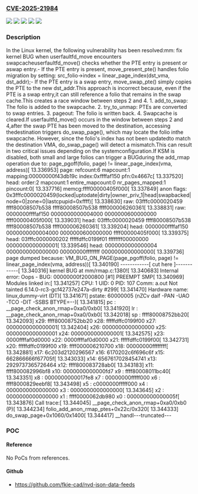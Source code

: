 ### [CVE-2025-21984](https://cve.mitre.org/cgi-bin/cvename.cgi?name=CVE-2025-21984)
![](https://img.shields.io/static/v1?label=Product&message=Linux&color=blue)
![](https://img.shields.io/static/v1?label=Version&message=&color=brightgreen)
![](https://img.shields.io/static/v1?label=Version&message=6.8%20&color=brightgreen)
![](https://img.shields.io/static/v1?label=Version&message=adef440691bab824e39c1b17382322d195e1fab0%20&color=brightgreen)
![](https://img.shields.io/static/v1?label=Vulnerability&message=n%2Fa&color=blue)

### Description

In the Linux kernel, the following vulnerability has been resolved:mm: fix kernel BUG when userfaultfd_move encounters swapcacheuserfaultfd_move() checks whether the PTE entry is present or aswap entry.- If the PTE entry is present, move_present_pte() handles folio  migration by setting:  src_folio->index = linear_page_index(dst_vma, dst_addr);- If the PTE entry is a swap entry, move_swap_pte() simply copies  the PTE to the new dst_addr.This approach is incorrect because, even if the PTE is a swap entry,it can still reference a folio that remains in the swap cache.This creates a race window between steps 2 and 4. 1. add_to_swap: The folio is added to the swapcache. 2. try_to_unmap: PTEs are converted to swap entries. 3. pageout: The folio is written back. 4. Swapcache is cleared.If userfaultfd_move() occurs in the window between steps 2 and 4,after the swap PTE has been moved to the destination, accessing thedestination triggers do_swap_page(), which may locate the folio inthe swapcache. However, since the folio's index has not been updatedto match the destination VMA, do_swap_page() will detect a mismatch.This can result in two critical issues depending on the systemconfiguration.If KSM is disabled, both small and large folios can trigger a BUGduring the add_rmap operation due to: page_pgoff(folio, page) != linear_page_index(vma, address)[   13.336953] page: refcount:6 mapcount:1 mapping:00000000f43db19c index:0xffffaf150 pfn:0x4667c[   13.337520] head: order:2 mapcount:1 entire_mapcount:0 nr_pages_mapped:1 pincount:0[   13.337716] memcg:ffff00000405f000[   13.337849] anon flags: 0x3fffc0000020459(locked|uptodate|dirty|owner_priv_1|head|swapbacked|node=0|zone=0|lastcpupid=0xffff)[   13.338630] raw: 03fffc0000020459 ffff80008507b538 ffff80008507b538 ffff000006260361[   13.338831] raw: 0000000ffffaf150 0000000000004000 0000000600000000 ffff00000405f000[   13.339031] head: 03fffc0000020459 ffff80008507b538 ffff80008507b538 ffff000006260361[   13.339204] head: 0000000ffffaf150 0000000000004000 0000000600000000 ffff00000405f000[   13.339375] head: 03fffc0000000202 fffffdffc0199f01 ffffffff00000000 0000000000000001[   13.339546] head: 0000000000000004 0000000000000000 00000000ffffffff 0000000000000000[   13.339736] page dumped because: VM_BUG_ON_PAGE(page_pgoff(folio, page) != linear_page_index(vma, address))[   13.340190] ------------[ cut here ]------------[   13.340316] kernel BUG at mm/rmap.c:1380![   13.340683] Internal error: Oops - BUG: 00000000f2000800 [#1] PREEMPT SMP[   13.340969] Modules linked in:[   13.341257] CPU: 1 UID: 0 PID: 107 Comm: a.out Not tainted 6.14.0-rc3-gcf42737e247a-dirty #299[   13.341470] Hardware name: linux,dummy-virt (DT)[   13.341671] pstate: 60000005 (nZCv daif -PAN -UAO -TCO -DIT -SSBS BTYPE=--)[   13.341815] pc : __page_check_anon_rmap+0xa0/0xb0[   13.341920] lr : __page_check_anon_rmap+0xa0/0xb0[   13.342018] sp : ffff80008752bb20[   13.342093] x29: ffff80008752bb20 x28: fffffdffc0199f00 x27: 0000000000000001[   13.342404] x26: 0000000000000000 x25: 0000000000000001 x24: 0000000000000001[   13.342575] x23: 0000ffffaf0d0000 x22: 0000ffffaf0d0000 x21: fffffdffc0199f00[   13.342731] x20: fffffdffc0199f00 x19: ffff000006210700 x18: 00000000ffffffff[   13.342881] x17: 6c203d2120296567 x16: 6170202c6f696c6f x15: 662866666f67705f[   13.343033] x14: 6567617028454741 x13: 2929737365726464 x12: ffff800083728ab0[   13.343183] x11: ffff800082996bf8 x10: 0000000000000fd7 x9 : ffff80008011bc40[   13.343351] x8 : 0000000000017fe8 x7 : 00000000fffff000 x6 : ffff8000829eebf8[   13.343498] x5 : c0000000fffff000 x4 : 0000000000000000 x3 : 0000000000000000[   13.343645] x2 : 0000000000000000 x1 : ffff0000062db980 x0 : 000000000000005f[   13.343876] Call trace:[   13.344045]  __page_check_anon_rmap+0xa0/0xb0 (P)[   13.344234]  folio_add_anon_rmap_ptes+0x22c/0x320[   13.344333]  do_swap_page+0x1060/0x1400[   13.344417]  __handl---truncated---

### POC

#### Reference
No PoCs from references.

#### Github
- https://github.com/fkie-cad/nvd-json-data-feeds

